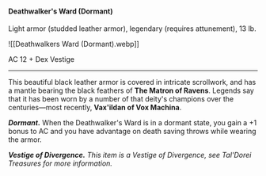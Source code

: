 #### Deathwalker's Ward (Dormant)

Light armor (studded leather armor), legendary (requires attunement), 13 lb.

![[Deathwalkers Ward (Dormant).webp]]

AC 12 + Dex Vestige

---

This beautiful black leather armor is covered in intricate scrollwork, and has a mantle bearing the black feathers of **The Matron of Ravens**. Legends say that it has been worn by a number of that deity's champions over the centuries—most recently, **Vax'ildan of Vox Machina**.

***Dormant.*** When the Deathwalker's Ward is in a dormant state, you gain a +1 bonus to AC and you have advantage on death saving throws while wearing the armor.

***Vestige of Divergence.*** *This item is a Vestige of Divergence, see *Tal'Dorei Treasures* for more information.*



